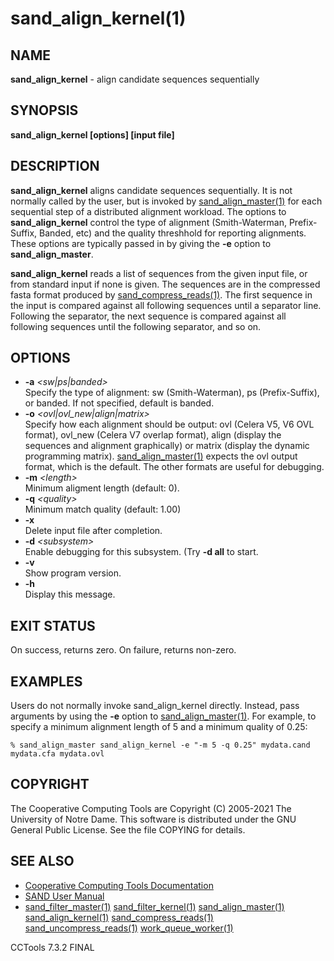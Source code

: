 






















# sand_align_kernel(1)

## NAME
**sand_align_kernel** - align candidate sequences sequentially

## SYNOPSIS
**sand_align_kernel [options] [input file]**

## DESCRIPTION

**sand_align_kernel** aligns candidate sequences sequentially.
It is not normally called by the user, but is invoked by
[sand_align_master(1)](sand_align_master.md) for each sequential step of a distributed
alignment workload.  The options to **sand_align_kernel** control
the type of alignment (Smith-Waterman, Prefix-Suffix, Banded, etc)
and the quality threshhold for reporting alignments.  These options
are typically passed in by giving the **-e** option to **sand_align_master**.

**sand_align_kernel** reads a list of sequences
from the given input file, or from standard input if none is given.
The sequences are in the compressed fasta format produced
by [sand_compress_reads(1)](sand_compress_reads.md).  The first sequence in the input
is compared against all following sequences until a separator line.
Following the separator, the next sequence is compared against
all following sequences until the following separator, and so on.

## OPTIONS


- **-a** _&lt;sw|ps|banded&gt;_<br />Specify the type of alignment: sw (Smith-Waterman), ps (Prefix-Suffix), or banded.  If not specified, default is banded.
- **-o** _&lt;ovl|ovl_new|align|matrix&gt;_<br />Specify how each alignment should be output: ovl (Celera V5, V6 OVL format), ovl_new (Celera V7 overlap format), align (display the sequences and alignment graphically) or matrix (display the dynamic programming matrix).  [sand_align_master(1)](sand_align_master.md) expects the ovl output format, which is the default.  The other formats are useful for debugging.
- **-m** _&lt;length&gt;_<br />Minimum aligment length (default: 0).
- **-q** _&lt;quality&gt;_<br />Minimum match quality (default: 1.00)
- **-x**<br />Delete input file after completion.
- **-d** _&lt;subsystem&gt;_<br />Enable debugging for this subsystem.  (Try **-d all** to start.
- **-v**<br />Show program version.
- **-h**<br />Display this message.


## EXIT STATUS
On success, returns zero.  On failure, returns non-zero.

## EXAMPLES

Users do not normally invoke sand_align_kernel directly.  Instead, pass arguments by using the **-e** option to [sand_align_master(1)](sand_align_master.md).  For example, to specify a minimum alignment length of 5 and a minimum quality of 0.25:

```
% sand_align_master sand_align_kernel -e "-m 5 -q 0.25" mydata.cand mydata.cfa mydata.ovl
```

## COPYRIGHT

The Cooperative Computing Tools are Copyright (C) 2005-2021 The University of Notre Dame.  This software is distributed under the GNU General Public License.  See the file COPYING for details.

## SEE ALSO


- [Cooperative Computing Tools Documentation]("../index.html")
- [SAND User Manual]("../sand.html")
- [sand_filter_master(1)](sand_filter_master.md)  [sand_filter_kernel(1)](sand_filter_kernel.md)  [sand_align_master(1)](sand_align_master.md)  [sand_align_kernel(1)](sand_align_kernel.md)  [sand_compress_reads(1)](sand_compress_reads.md)  [sand_uncompress_reads(1)](sand_uncompress_reads.md)  [work_queue_worker(1)](work_queue_worker.md)


CCTools 7.3.2 FINAL
